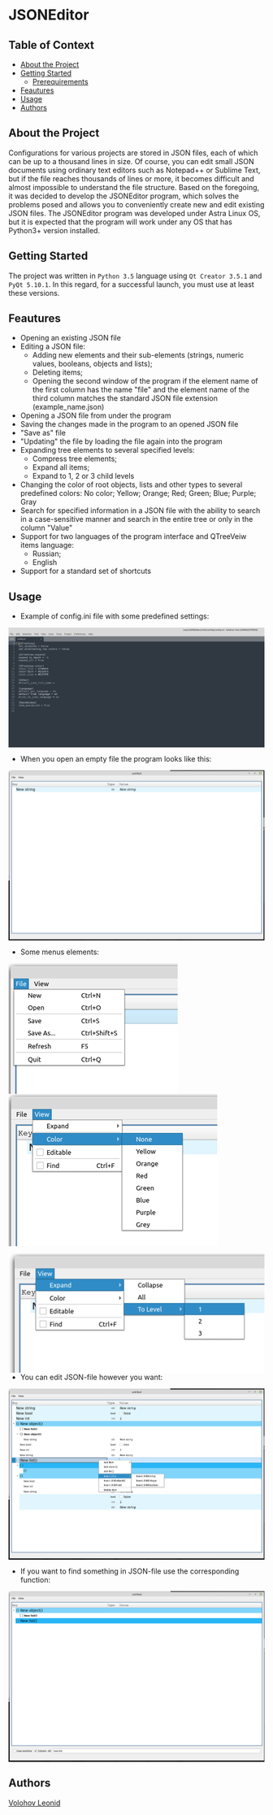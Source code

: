 # JSONEditor

## Table of Context

- [About the Project](#about-the-project)
- [Getting Started](#getting-started)
  * [Prerequirements](#prerequirements)
- [Feautures](#feautures)
- [Usage](#usage)
- [Authors](#authors)

## About the Project

Configurations for various projects are stored in JSON files, each of which can be up to a thousand lines in size. Of course, you can edit small JSON documents using ordinary text editors such as Notepad++ or Sublime Text, but if the file reaches thousands of lines or more, it becomes difficult and almost impossible to understand the file structure.
Based on the foregoing, it was decided to develop the JSONEditor program, which solves the problems posed and allows you to conveniently create new and edit existing JSON files. The JSONEditor program was developed under Astra Linux OS, but it is expected that the program will work under any OS that has Python3+ version installed.

##  Getting Started

The project was written in `Python 3.5` language using `Qt Creator 3.5.1` and `PyQt 5.10.1`. In this regard, for a successful launch, you must use at least these versions.

## Feautures

- Opening an existing JSON file
- Editing a JSON file: 
  - Adding new elements and their sub-elements (strings, numeric values, booleans, objects and lists); 
  - Deleting items; 
  - Opening the second window of the program if the element name of the first column has the name "file" and the element name of the third column matches the standard JSON file extension (example_name.json)
- Opening a JSON file from under the program
- Saving the changes made in the program to an opened JSON file
- "Save as" file
- "Updating" the file by loading the file again into the program
- Expanding tree elements to several specified levels:
  - Compress tree elements;
  - Expand all items;
  - Expand to 1, 2 or 3 child levels
- Changing the color of root objects, lists and other types to several predefined colors: No color; Yellow; Orange; Red; Green; Blue; Purple; Gray
- Search for specified information in a JSON file with the ability to search in a case-sensitive manner and search in the entire tree or only in the column "Value"
- Support for two languages ​​of the program interface and QTreeVeiw items language:
  - Russian;
  - English
- Support for a standard set of shortcuts

## Usage

* Example of config.ini file with some predefined settings:

<img src="https://github.com/LeonidVolohov/JSONEditor/blob/master/screenshots/config.ini.png" align="center"
     title="Config.ini file">

* When you open an empty file the program looks like this:

<img src="https://github.com/LeonidVolohov/JSONEditor/blob/master/screenshots/empty_file.png" align="center"
     title="Empty file">

* Some menus elements:

<img src="https://github.com/LeonidVolohov/JSONEditor/blob/master/screenshots/menu_file.png" align="left"
     title="Menu file">

<img src="https://github.com/LeonidVolohov/JSONEditor/blob/master/screenshots/menu_view_color.png" align="center"
     title="Menu color">

<img src="https://github.com/LeonidVolohov/JSONEditor/blob/master/screenshots/menu_view_expand.png" align="right"
     title="Menu expand">

* You can edit JSON-file however you want:

<img src="https://github.com/LeonidVolohov/JSONEditor/blob/master/screenshots/editable_example.png" align="center"
     title="Editable file">

* If you want to find something in JSON-file use the corresponding function:

<img src="https://github.com/LeonidVolohov/JSONEditor/blob/master/screenshots/find_example.png" align="center"
     title="Find exapmle">

## Authors

[Volohov Leonid](https://github.com/LeonidVolohov)
